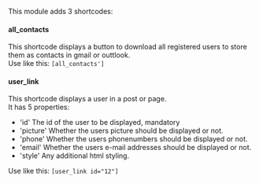 <p>
    This module adds 3 shortcodes:
    <h4>all_contacts</h4>
    This shortcode displays a button to download all registered users to store them as contacts in gmail or outtlook.<br>
    Use like this: <code>[all_contacts']</code>
    <br>
    <h4>user_link</h4>
    This shortcode displays a user in a post or page.<br>
    It has 5 properties:<br>
    <ul>
        <li>'id' The id of the user to be displayed, mandatory</li>
        <li>'picture' Whether the users picture should be displayed or not.</li>
        <li>'phone' Whether the users phonenumbers should be displayed or not.</li>
        <li>'email' Whether the users e-mail addresses should be displayed or not.</li>
        <li>'style' Any additional html styling.</li>
    </ul>
    Use like this: <code>[user_link id="12"]</code>
    <br>
</p>